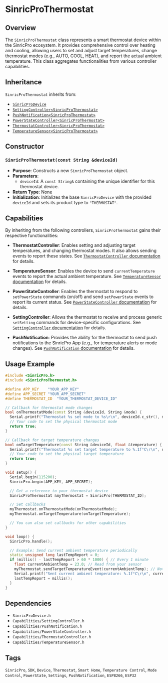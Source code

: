 # SinricProThermostat

## Overview
The `SinricProThermostat` class represents a smart thermostat device within the SinricPro ecosystem. It provides comprehensive control over heating and cooling, allowing users to set and adjust target temperatures, change thermostat modes (e.g., AUTO, COOL, HEAT), and report the actual ambient temperature. This class aggregates functionalities from various controller capabilities.

## Inheritance
`SinricProThermostat` inherits from:
*   [`SinricProDevice`](./class-SinricProDevice.md)
*   [`SettingController<SinricProThermostat>`](./capability-SettingController.md)
*   [`PushNotification<SinricProThermostat>`](./capability-PushNotification.md)
*   [`PowerStateController<SinricProThermostat>`](./capability-PowerStateController.md)
*   [`ThermostatController<SinricProThermostat>`](./capability-ThermostatController.md)
*   [`TemperatureSensor<SinricProThermostat>`](./capability-TemperatureSensor.md)

## Constructor

### `SinricProThermostat(const String &deviceId)`
*   **Purpose**: Constructs a new `SinricProThermostat` object.
*   **Parameters**:
    *   `deviceId`: A `const String&` containing the unique identifier for this thermostat device.
*   **Return Type**: None
*   **Initialization**: Initializes the base `SinricProDevice` with the provided `deviceId` and sets its product type to `"THERMOSTAT"`.

## Capabilities
By inheriting from the following controllers, `SinricProThermostat` gains their respective functionalities:

*   **ThermostatController**: Enables setting and adjusting target temperatures, and changing thermostat modes. It also allows sending events to report these states. See [`ThermostatController` documentation](./capability-ThermostatController.md) for details.

*   **TemperatureSensor**: Enables the device to send `currentTemperature` events to report the actual ambient temperature. See [`TemperatureSensor` documentation](./capability-TemperatureSensor.md) for details.

*   **PowerStateController**: Enables the thermostat to respond to `setPowerState` commands (on/off) and send `setPowerState` events to report its current status. See [`PowerStateController` documentation](./capability-PowerStateController.md) for details.

*   **SettingController**: Allows the thermostat to receive and process generic `setSetting` commands for device-specific configurations. See [`SettingController` documentation](./capability-SettingController.md) for details.

*   **PushNotification**: Provides the ability for the thermostat to send push notifications to the SinricPro App (e.g., for temperature alerts or mode changes). See [`PushNotification` documentation](./capability-PushNotification.md) for details.

## Usage Example
```cpp
#include <SinricPro.h>
#include <SinricProThermostat.h>

#define APP_KEY    "YOUR_APP_KEY"
#define APP_SECRET "YOUR_APP_SECRET"
#define THERMOSTAT_ID  "YOUR_THERMOSTAT_DEVICE_ID"

// Callback for thermostat mode changes
bool onThermostatMode(const String &deviceId, String &mode) {
  Serial.printf("Thermostat %s set mode to %s\r\n", deviceId.c_str(), mode.c_str());
  // Your code to set the physical thermostat mode
  return true;
}

// Callback for target temperature changes
bool onTargetTemperature(const String &deviceId, float &temperature) {
  Serial.printf("Thermostat %s set target temperature to %.1f°C\r\n", deviceId.c_str(), temperature);
  // Your code to set the physical target temperature
  return true;
}

void setup() {
  Serial.begin(115200);
  SinricPro.begin(APP_KEY, APP_SECRET);

  // Get a reference to your thermostat device
  SinricProThermostat &myThermostat = SinricPro[THERMOSTAT_ID];

  // Set callbacks
  myThermostat.onThermostatMode(onThermostatMode);
  myThermostat.onTargetTemperature(onTargetTemperature);

  // You can also set callbacks for other capabilities
}

void loop() {
  SinricPro.handle();

  // Example: Send current ambient temperature periodically
  static unsigned long lastTempReport = 0;
  if (millis() - lastTempReport > 60 * 1000) { // Every 1 minute
    float currentAmbientTemp = 23.0; // Read from your sensor
    myThermostat.sendTargetTemperatureEvent(currentAmbientTemp); // Note: This sends actual temp, not target
    Serial.printf("Sent current ambient temperature: %.1f°C\r\n", currentAmbientTemp);
    lastTempReport = millis();
  }
}
```

## Dependencies
*   `SinricProDevice.h`
*   `Capabilities/SettingController.h`
*   `Capabilities/PushNotification.h`
*   `Capabilities/PowerStateController.h`
*   `Capabilities/ThermostatController.h`
*   `Capabilities/TemperatureSensor.h`

## Tags
`SinricPro`, `SDK`, `Device`, `Thermostat`, `Smart Home`, `Temperature Control`, `Mode Control`, `PowerState`, `Settings`, `PushNotification`, `ESP8266`, `ESP32`
